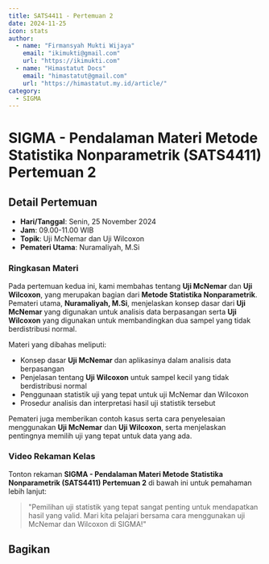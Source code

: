 ```yaml
--- 
title: SATS4411 - Pertemuan 2
date: 2024-11-25
icon: stats
author:
  - name: "Firmansyah Mukti Wijaya"
    email: "ikimukti@gmail.com"
    url: "https://ikimukti.com"
  - name: "Himastatut Docs"
    email: "himastatut@gmail.com"
    url: "https://himastatut.my.id/article/"
category:
  - SIGMA
--- 
```


# SIGMA - Pendalaman Materi Metode Statistika Nonparametrik (SATS4411) Pertemuan 2

## Detail Pertemuan

- **Hari/Tanggal**: Senin, 25 November 2024
- **Jam**: 09.00-11.00 WIB
- **Topik**: Uji McNemar dan Uji Wilcoxon
- **Pemateri Utama**: Nuramaliyah, M.Si

### Ringkasan Materi
Pada pertemuan kedua ini, kami membahas tentang **Uji McNemar** dan **Uji Wilcoxon**, yang merupakan bagian dari **Metode Statistika Nonparametrik**. Pemateri utama, **Nuramaliyah, M.Si**, menjelaskan konsep dasar dari **Uji McNemar** yang digunakan untuk analisis data berpasangan serta **Uji Wilcoxon** yang digunakan untuk membandingkan dua sampel yang tidak berdistribusi normal.

Materi yang dibahas meliputi:
- Konsep dasar **Uji McNemar** dan aplikasinya dalam analisis data berpasangan
- Penjelasan tentang **Uji Wilcoxon** untuk sampel kecil yang tidak berdistribusi normal
- Penggunaan statistik uji yang tepat untuk uji McNemar dan Wilcoxon
- Prosedur analisis dan interpretasi hasil uji statistik tersebut

Pemateri juga memberikan contoh kasus serta cara penyelesaian menggunakan **Uji McNemar** dan **Uji Wilcoxon**, serta menjelaskan pentingnya memilih uji yang tepat untuk data yang ada.

### Video Rekaman Kelas
Tonton rekaman **SIGMA - Pendalaman Materi Metode Statistika Nonparametrik (SATS4411) Pertemuan 2** di bawah ini untuk pemahaman lebih lanjut:

<VidStack
  src="https://www.youtube.com/watch?v=-nvxlwlKyq8"
  title="SIGMA - Pendalaman Materi Metode Statistika Nonparametrik (SATS4411) Pertemuan 2"
/>

> "Pemilihan uji statistik yang tepat sangat penting untuk mendapatkan hasil yang valid. Mari kita pelajari bersama cara menggunakan uji McNemar dan Wilcoxon di SIGMA!"


## Bagikan
<Share colorful />
<GitContributors />
<GitChangelog />